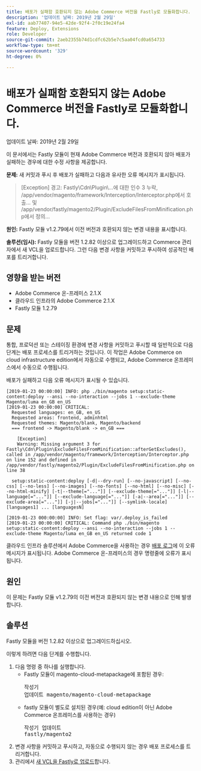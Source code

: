 ```yaml
---
title: 배포가 실패함 호환되지 않는 Adobe Commerce 버전을 Fastly로 모듈화합니다.
description: '업데이트 날짜: 2019년 2월 29일'
exl-id: aab77407-94e5-42de-92f4-2f0c19e24fa4
feature: Deploy, Extensions
role: Developer
source-git-commit: 2aeb2355b74d1cdfc62b5e7c5aa04fcd0a654733
workflow-type: tm+mt
source-wordcount: '329'
ht-degree: 0%

---
```


# 배포가 실패함 호환되지 않는 Adobe Commerce 버전을 Fastly로 모듈화합니다.

업데이트 날짜: 2019년 2월 29일

이 문서에서는 Fastly 모듈이 현재 Adobe Commerce 버전과 호환되지 않아 배포가 실패하는 경우에 대한 수정 사항을 제공합니다.

**문제:** 새 커밋과 푸시 후 배포가 실패하고 다음과 유사한 오류 메시지가 표시됩니다.

>\[Exception\] 경고: Fastly\\Cdn\\Plugin\\...에 대한 인수 3 누락, /app/vendor/magento/framework/Interception/Interceptor.php에서 호출... 및 /app/vendor/fastly/magento2/Plugin/ExcludeFilesFromMinification.php에서 정의...

**원인:** Fastly 모듈 v1.2.79에서 이전 버전과 호환되지 않는 변경 내용을 표시합니다.

**솔루션(임시):** Fastly 모듈을 버전 1.2.82 이상으로 업그레이드하고 Commerce 관리자에서 새 VCL을 업로드합니다. 그런 다음 변경 사항을 커밋하고 푸시하여 성공적인 배포를 트리거합니다.

## 영향을 받는 버전

* Adobe Commerce 온-프레미스 2.1.X
* 클라우드 인프라의 Adobe Commerce 2.1.X
* Fastly 모듈 1.2.79

## 문제

통합, 프로덕션 또는 스테이징 환경에 변경 사항을 커밋하고 푸시할 때 일반적으로 다음 단계는 배포 프로세스를 트리거하는 것입니다. 이 작업은 Adobe Commerce on cloud infrastructure edition에서 자동으로 수행되고, Adobe Commerce 온프레미스에서 수동으로 수행됩니다.

배포가 실패하고 다음 오류 메시지가 표시될 수 있습니다.

```
[2019-01-23 00:00:00] INFO: php ./bin/magento setup:static-content:deploy --ansi --no-interaction --jobs 1 --exclude-theme Magento/luma en_GB en_US
[2019-01-23 00:00:00] CRITICAL:
  Requested languages: en_GB, en_US
  Requested areas: frontend, adminhtml
  Requested themes: Magento/blank, Magento/backend
  === frontend -> Magento/blank -> en_GB ===

    [Exception]
    Warning: Missing argument 3 for Fastly\Cdn\Plugin\ExcludeFilesFromMinification::afterGetExcludes(), called in /app/vendor/magento/framework/Interception/Interceptor.php on line 152 and defined in /app/vendor/fastly/magento2/Plugin/ExcludeFilesFromMinification.php on line 38

  setup:static-content:deploy [-d|--dry-run] [--no-javascript] [--no-css] [--no-less] [--no-images] [--no-fonts] [--no-html] [--no-misc] [--no-html-minify] [-t|--theme[="..."]] [--exclude-theme[="..."]] [-l|--language[="..."]] [--exclude-language[="..."]] [-a|--area[="..."]] [--exclude-area[="..."]] [-j|--jobs[="..."]] [--symlink-locale] [languages1] ... [languagesN]

[2019-01-23 000:00:00] INFO: Set flag: var/.deploy_is_failed
[2019-01-23 00:00:00] CRITICAL: Command php ./bin/magento setup:static-content:deploy --ansi --no-interaction --jobs 1 --exclude-theme Magento/luma en_GB en_US returned code 1
```

클라우드 인프라 솔루션에서 Adobe Commerce을 사용하는 경우 [배포 로그](https://experienceleague.adobe.com/en/docs/commerce-cloud-service/user-guide/develop/test/log-locations)에 이 오류 메시지가 표시됩니다. Adobe Commerce 온-프레미스의 경우 명령줄에 오류가 표시됩니다.

## 원인

이 문제는 Fastly 모듈 v1.2.79의 이전 버전과 호환되지 않는 변경 내용으로 인해 발생합니다.

## 솔루션

Fastly 모듈을 버전 1.2.82 이상으로 업그레이드하십시오.

이렇게 하려면 다음 단계를 수행합니다.

1. 다음 명령 중 하나를 실행합니다.
   * Fastly 모듈이 magento-cloud-metapackage에 포함된 경우:    <pre>작성기 업데이트 magento/magento-cloud-metapackage</pre>
   * fastly 모듈이 별도로 설치된 경우(예: cloud edition이 아닌 Adobe Commerce 온프레미스를 사용하는 경우) <pre>작성기 업데이트 fastly/magento2</pre>
1. 변경 사항을 커밋하고 푸시하고, 자동으로 수행되지 않는 경우 배포 프로세스를 트리거합니다.
1. 관리에서 [새 VCL을 Fastly로 업로드](https://experienceleague.adobe.com/en/docs/commerce-cloud-service/user-guide/cdn/setup-fastly/fastly-configuration#upload-vcl-snippets)합니다.
